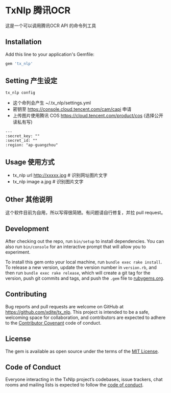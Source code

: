 # TxNlp 腾讯OCR

这是一个可以调用腾讯OCR API 的命令列工具

## Installation

Add this line to your application's Gemfile:

```ruby
gem 'tx_nlp'
```

## Setting 产生设定

`tx_nlp config`

* 这个命列会产生 ~/.tx_nlp/settings.yml
* 密钥至 <https://console.cloud.tencent.com/cam/capi> 申请
* 上传图片使用腾讯 COS https://cloud.tencent.com/product/cos  (选择公开读私有写)

```
---
:secret_key: ""
:secret_id: ""
:region: "ap-guangzhou"

```


## Usage 使用方式

* tx_nlp url http://xxxxx.jpg # 识别网址图片文字
* tx_nlp image a.jpg # 识别图片文字


## Other 其他说明

这个软件目前为自用，所以写得很简陋。有问题请自行修复，并拉 pull request。



## Development

After checking out the repo, run `bin/setup` to install dependencies. You can also run `bin/console` for an interactive prompt that will allow you to experiment.

To install this gem onto your local machine, run `bundle exec rake install`. To release a new version, update the version number in `version.rb`, and then run `bundle exec rake release`, which will create a git tag for the version, push git commits and tags, and push the `.gem` file to [rubygems.org](https://rubygems.org).

## Contributing

Bug reports and pull requests are welcome on GitHub at https://github.com/xdite/tx_nlp. This project is intended to be a safe, welcoming space for collaboration, and contributors are expected to adhere to the [Contributor Covenant](http://contributor-covenant.org) code of conduct.

## License

The gem is available as open source under the terms of the [MIT License](https://opensource.org/licenses/MIT).

## Code of Conduct

Everyone interacting in the TxNlp project’s codebases, issue trackers, chat rooms and mailing lists is expected to follow the [code of conduct](https://github.com/[USERNAME]/tx_nlp/blob/master/CODE_OF_CONDUCT.md).
